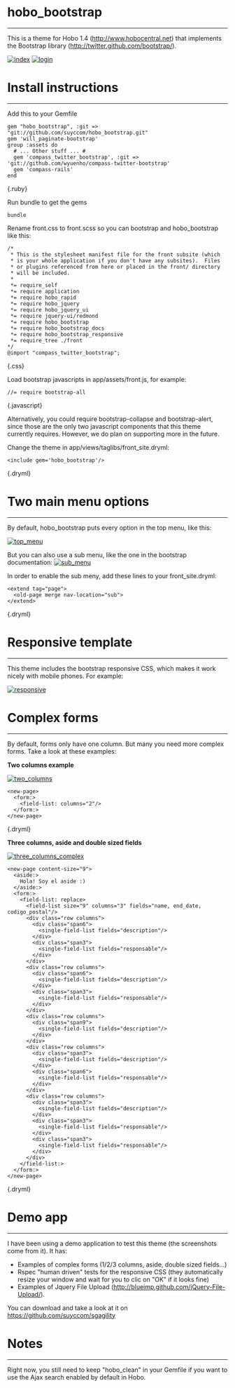 hobo_bootstrap
==============
<hr/>

This is a theme for Hobo 1.4 (http://www.hobocentral.net) that implements the Bootstrap library (http://twitter.github.com/bootstrap/).

[![index][1]][1]
[![login][2]][2]



Install instructions
====================
<hr/>

Add this to your Gemfile

    gem "hobo_bootstrap", :git => "git://github.com/suyccom/hobo_bootstrap.git"
    gem 'will_paginate-bootstrap'
    group :assets do
      # ... Other stuff ... #
      gem 'compass_twitter_bootstrap', :git => 'git://github.com/wyuenho/compass-twitter-bootstrap'
      gem 'compass-rails'
    end
{.ruby}

Run bundle to get the gems

    bundle

Rename front.css to front.scss so you can bootstrap and hobo_bootstrap like this:

    /*
     * This is the stylesheet manifest file for the front subsite (which
     * is your whole application if you don't have any subsites).  Files
     * or plugins referenced from here or placed in the front/ directory
     * will be included.
     *
     *= require_self
     *= require application
     *= require hobo_rapid
     *= require hobo_jquery
     *= require hobo_jquery_ui
     *= require jquery-ui/redmond
     *= require hobo_bootstrap
     *= require hobo_bootstrap_docs
     *= require hobo_bootstrap_responsive
     *= require_tree ./front
    */
    @import "compass_twitter_bootstrap";
{.css}

Load bootstrap javascripts in app/assets/front.js, for example:

    //= require bootstrap-all
{.javascript}

Alternatively, you could require bootstrap-collapse and bootstrap-alert, since those are the only two javascript components that this theme currently requires.   However, we do plan on supporting more in the future.

Change the theme in app/views/taglibs/front_site.dryml:

    <include gem='hobo_bootstrap'/>
{.dryml}





Two main menu options
=====================
<hr/>

By default, hobo_bootstrap puts every option in the top menu, like this:

[![top_menu][3]][3]


But you can also use a sub menu, like the one in the bootstrap documentation:
[![sub_menu][4]][4]

In order to enable the sub meny, add these lines to your front_site.dryml:

    <extend tag="page">
      <old-page merge nav-location="sub">
    </extend>
{.dryml}




Responsive template
===================
<hr/>

This theme includes the bootstrap responsive CSS, which makes it work nicely with mobile phones. For example:

[![responsive][5]][5]



Complex forms
=============
<hr/>

By default, forms only have one column. But many you need more complex forms. Take a look at these examples:

**Two columns example**

[![two_columns][6]][6]

    <new-page>
      <form:>
        <field-list: columns="2"/>
      </form:>
    </new-page>
{.dryml}

**Three columns, aside and double sized fields**

[![three_columns_complex][7]][7]

    <new-page content-size="9">
      <aside:>
        Hola! Soy el aside :)
      </aside:>
      <form:>
        <field-list: replace>
          <field-list size="9" columns="3" fields="name, end_date, codigo_postal"/>
          <div class="row columns">
            <div class="span6">
              <single-field-list fields="description"/>
            </div>
            <div class="span3">
              <single-field-list fields="responsable"/>
            </div>
          </div>
          <div class="row columns">
            <div class="span6">
              <single-field-list fields="description"/>
            </div>
            <div class="span3">
              <single-field-list fields="responsable"/>
            </div>
          </div>
          <div class="row columns">
            <div class="span9">
              <single-field-list fields="description"/>
            </div>
          </div>
          <div class="row columns">
            <div class="span3">
              <single-field-list fields="description"/>
            </div>
            <div class="span6">
              <single-field-list fields="responsable"/>
            </div>
          </div>
          <div class="row columns">
            <div class="span3">
              <single-field-list fields="description"/>
            </div>
            <div class="span3">
              <single-field-list fields="responsable"/>
            </div>
            <div class="span3">
              <single-field-list fields="responsable"/>
            </div>
          </div>
        </field-list:>
      </form:>
    </new-page>
{.dryml}



Demo app
========
<hr/>

I have been using a demo application to test this theme (the screenshots come from it). It has:
* Examples of complex forms (1/2/3 columns, aside, double sized fields...)
* Rspec "human driven" tests for the responsive CSS (they automatically resize your window and wait for you to clic on "OK" if it looks fine)
* Examples of Jquery File Upload (http://blueimp.github.com/jQuery-File-Upload/).

You can download and take a look at it on https://github.com/suyccom/sgagility


Notes
=====
<hr/>

Right now, you still need to keep "hobo_clean" in your Gemfile if you want to use the Ajax search enabled by default in Hobo.


  [1]: https://github.com/suyccom/hobo_bootstrap/raw/master/screenshots/index.png
  [2]: https://github.com/suyccom/hobo_bootstrap/raw/master/screenshots/login.png
  [3]: https://github.com/suyccom/hobo_bootstrap/raw/master/screenshots/top_menu.png
  [4]: https://github.com/suyccom/hobo_bootstrap/raw/master/screenshots/sub_menu.png
  [5]: https://github.com/suyccom/hobo_bootstrap/raw/master/screenshots/responsive.png
  [6]: https://github.com/suyccom/hobo_bootstrap/raw/master/screenshots/two_columns.png
  [7]: https://github.com/suyccom/hobo_bootstrap/raw/master/screenshots/three_columns_complex.png
